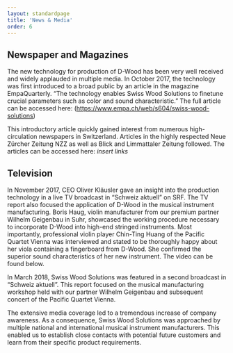 ```yaml
---
layout: standardpage
title: 'News & Media'
order: 6
---
```

## Newspaper and Magazines
The new technology for production of D-Wood has been very well received and widely applauded in multiple media. In October 2017, the technology was first introduced to a broad public by an article in the magazine EmpaQuarterly. “The technology enables Swiss Wood Solutions to finetune crucial parameters such as color and sound characteristic.” The full article can be accessed here: (https://www.empa.ch/web/s604/swiss-wood-solutions)

This introductory article quickly gained interest from numerous high-circulation newspapers in Switzerland. Articles in the highly respected Neue Zürcher Zeitung NZZ as well as Blick and Limmattaler Zeitung followed. The articles can be accessed here: _insert links_

## Television
In November 2017, CEO Oliver Kläusler gave an insight into the production technology in a live TV broadcast in “Schweiz aktuell” on SRF. The TV report also focused the application of D-Wood in the musical instrument manufacturing. Boris Haug, violin manufacturer from our premium partner Wilhelm Geigenbau in Suhr, showcased the working procedure necessary to incorporate D-Wood into high-end stringed instruments. Most importantly, professional violin player Chin-Ting Huang of the Pacific Quartet Vienna was interviewed and stated to be thoroughly happy about her viola containing a fingerboard from D-Wood. She confirmed the superior sound characteristics of her new instrument. The video can be found below.

In March 2018, Swiss Wood Solutions was featured in a second broadcast in “Schweiz aktuell”. This report focused on the musical manufacturing workshop held with our partner Wilhelm Geigenbau and subsequent concert of the Pacific Quartet Vienna.

The extensive media coverage led to a tremendous increase of company awareness. As a consequence, Swiss Wood Solutions was approached by multiple national and international musical instrument manufacturers. This enabled us to establish close contacts with potential future customers and learn from their specific product requirements.
